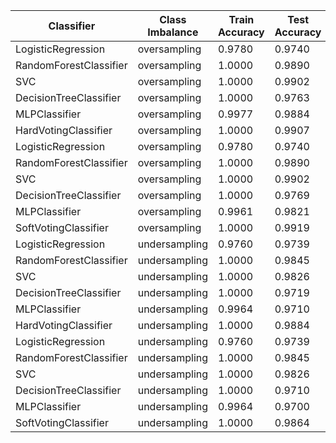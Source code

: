 | Classifier | Class Imbalance | Train Accuracy | Test Accuracy | Unseen Accuracy | Precision | Recall | F1 Score | ROC AUC |
|------------|-----------------|----------------|---------------|-----------------|-----------|--------|----------|---------|
| LogisticRegression |  oversampling | 0.9780 | 0.9740 | 1.0000 | 0.9741 | 0.9740 | 0.9740 | 0.9740 |
| RandomForestClassifier |  oversampling | 1.0000 | 0.9890 | 1.0000 | 0.9890 | 0.9890 | 0.9890 | 0.9890 |
| SVC |  oversampling | 1.0000 | 0.9902 | 1.0000 | 0.9902 | 0.9902 | 0.9902 | 0.9902 |
| DecisionTreeClassifier |  oversampling | 1.0000 | 0.9763 | 1.0000 | 0.9764 | 0.9763 | 0.9763 | 0.9763 |
| MLPClassifier |  oversampling | 0.9977 | 0.9884 | 1.0000 | 0.9884 | 0.9884 | 0.9884 | 0.9884 |
| HardVotingClassifier |  oversampling | 1.0000 | 0.9907 | 1.0000 | 0.9907 | 0.9907 | 0.9907 | 0.9907 |
| LogisticRegression |  oversampling | 0.9780 | 0.9740 | 1.0000 | 0.9741 | 0.9740 | 0.9740 | 0.9740 |
| RandomForestClassifier |  oversampling | 1.0000 | 0.9890 | 1.0000 | 0.9890 | 0.9890 | 0.9890 | 0.9890 |
| SVC |  oversampling | 1.0000 | 0.9902 | 1.0000 | 0.9902 | 0.9902 | 0.9902 | 0.9902 |
| DecisionTreeClassifier |  oversampling | 1.0000 | 0.9769 | 1.0000 | 0.9769 | 0.9769 | 0.9769 | 0.9769 |
| MLPClassifier |  oversampling | 0.9961 | 0.9821 | 1.0000 | 0.9821 | 0.9821 | 0.9821 | 0.9821 |
| SoftVotingClassifier |  oversampling | 1.0000 | 0.9919 | 1.0000 | 0.9919 | 0.9919 | 0.9919 | 0.9919 |
| LogisticRegression |  undersampling | 0.9760 | 0.9739 | 1.0000 | 0.9741 | 0.9739 | 0.9739 | 0.9739 |
| RandomForestClassifier |  undersampling | 1.0000 | 0.9845 | 1.0000 | 0.9845 | 0.9845 | 0.9845 | 0.9845 |
| SVC |  undersampling | 1.0000 | 0.9826 | 0.9000 | 0.9827 | 0.9826 | 0.9826 | 0.9826 |
| DecisionTreeClassifier |  undersampling | 1.0000 | 0.9719 | 1.0000 | 0.9720 | 0.9719 | 0.9719 | 0.9719 |
| MLPClassifier |  undersampling | 0.9964 | 0.9710 | 0.9000 | 0.9710 | 0.9710 | 0.9710 | 0.9710 |
| HardVotingClassifier |  undersampling | 1.0000 | 0.9884 | 1.0000 | 0.9884 | 0.9884 | 0.9884 | 0.9884 |
| LogisticRegression |  undersampling | 0.9760 | 0.9739 | 1.0000 | 0.9741 | 0.9739 | 0.9739 | 0.9739 |
| RandomForestClassifier |  undersampling | 1.0000 | 0.9845 | 1.0000 | 0.9845 | 0.9845 | 0.9845 | 0.9845 |
| SVC |  undersampling | 1.0000 | 0.9826 | 0.9000 | 0.9827 | 0.9826 | 0.9826 | 0.9826 |
| DecisionTreeClassifier |  undersampling | 1.0000 | 0.9710 | 1.0000 | 0.9710 | 0.9710 | 0.9710 | 0.9710 |
| MLPClassifier |  undersampling | 0.9964 | 0.9700 | 0.9000 | 0.9701 | 0.9700 | 0.9700 | 0.9700 |
| SoftVotingClassifier |  undersampling | 1.0000 | 0.9864 | 1.0000 | 0.9866 | 0.9864 | 0.9864 | 0.9864 |
